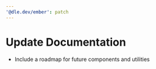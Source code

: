 ```yaml
---
'@dle.dev/ember': patch
---
```


# Update Documentation

- Include a roadmap for future components and utilities
